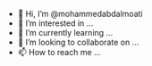 - 👋 Hi, I’m @mohammedabdalmoati
- 👀 I’m interested in ...
- 🌱 I’m currently learning ...
- 💞️ I’m looking to collaborate on ...
- 📫 How to reach me ...

<!---
mohammedabdalmoati/mohammedabdalmoati is a ✨ special ✨ repository because its `README.md` (this file) appears on your GitHub profile.
You can click the Preview link to take a look at your changes.
--->
